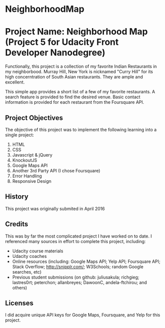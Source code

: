 # NeighborhoodMap

# Project Name: Neighborhood Map (Project 5 for Udacity Front Developer Nanodegree)

Functionally, this project is a collection of my favorite Indian Restaurants
 in my neighborbood. Murray Hill, New York is nicknamed "Curry Hill" for its high 
 concerntration of South Asian restaurants. They are ample and excellent. 
 
 This simple app provides a short list of a few of my favorite restaurants. 
 A search feature is provided to find the desired venue. 
 Basic contact information is provided for each restaurant from the Foursquare API. 

## Project Objectives
The objective of this project was to implement the following learning into a single project: 
1. HTML
1. CSS
1. Javascript & jQuery
1. KnockoutJS
1. Google Maps API
1. Another 3rd Party API (I chose Foursquare)
1. Error Handling
1. Responsive Design

## History
This project was originally submited in April 2016

## Credits
This was by far the most complicated project I have worked on to date. I referenced many sources in effort to complete this project, including: 
* Udacity course materials
* Udacity coaches
* Online resources (including: Google Maps API; Yelp API; Foursquare API; Stack Overflow; http://snipplr.com/; W3Schools; random Google searches, etc)
* Previous student submissions (on github: juliusakula; richgieg; lastres0rt; peterchon; allanbreyes; DawoonC, andela-ftchirou; and others)

## Licenses
I did acquire unique API keys for Google Maps, Foursquare, and Yelp for this project. 
